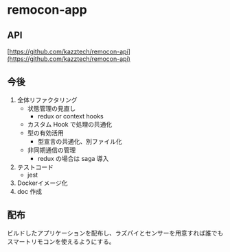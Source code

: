 # remocon-app

## API

[https://github.com/kazztech/remocon-api](https://github.com/kazztech/remocon-api)

## 今後

1. 全体リファクタリング
   - 状態管理の見直し
     - redux or context hooks
   - カスタム Hook で処理の共通化
   - 型の有効活用
     - 型宣言の共通化、別ファイル化
   - 非同期通信の管理
     - redux の場合は saga 導入
2. テストコード
   - jest
3. Dockerイメージ化
4. doc 作成

## 配布

ビルドしたアプリケーションを配布し、ラズパイとセンサーを用意すれば誰でもスマートリモコンを使えるようにする。
